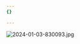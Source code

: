 ```yaml
---
{}

---
```


![2024-01-03-830093.jpg](https://anoopqb.github.io/pervasive_jellybeans/assets/2024-01-03-830093.jpg)
